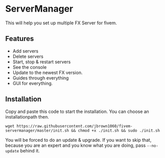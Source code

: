 # ServerManager

This will help you set up multiple FX Server for fivem.

## Features

+ Add servers
+ Delete servers
+ Start, stop & restart servers
+ See the console
+ Update to the newest FX version.
+ Guides through everything
+ GUI for everything.



## Installation

Copy and paste this code to start the installation.
You can choose an installationpath then.

```shell
wget https://raw.githubusercontent.com/jbrown1060/fivem-servermanager/master/init.sh && chmod +x ./init.sh && sudo ./init.sh
```

You will be forced to do an update & upgrade. If you want to skip that, because you are an expert and you know what you are doing, pass `--no-update` behind it.
